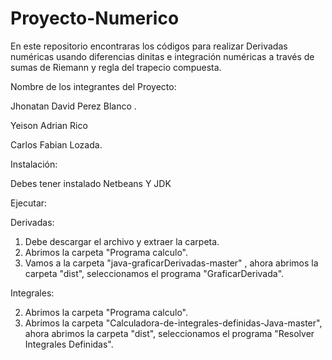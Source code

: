 # Proyecto-Numerico

En este repositorio encontraras los códigos para realizar Derivadas numéricas usando diferencias dinitas e integración numéricas a través de sumas de Riemann y regla del trapecio compuesta.

Nombre de los integrantes del Proyecto:

Jhonatan David Perez Blanco     .

Yeison Adrian Rico

Carlos Fabian Lozada.

Instalación:

Debes  tener instalado  Netbeans Y JDK

Ejecutar:

Derivadas:

1. Debe descargar el archivo  y extraer la carpeta.
2. Abrimos la carpeta  "Programa calculo".
3. Vamos a la carpeta "java-graficarDerivadas-master" , ahora abrimos la carpeta "dist", seleccionamos el programa "GraficarDerivada".

Integrales:

2. Abrimos la carpeta  "Programa calculo".
3. Abrimos la carpeta "Calculadora-de-integrales-definidas-Java-master", ahora abrimos la carpeta "dist", seleccionamos el programa "Resolver Integrales Definidas".



